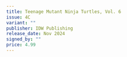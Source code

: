 ```yaml
---
title: Teenage Mutant Ninja Turtles, Vol. 6
issue: 4C
variant: ""
publisher: IDW Publishing
release_date: Nov 2024
signed_by: ""
price: 4.99
---
```

